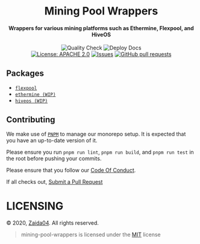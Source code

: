<div align="center">
<h1>Mining Pool Wrappers</h1>
  <h4>
    Wrappers for various mining platforms such as Ethermine, Flexpool, and HiveOS
  </h4>
 
  <p>
      <img src="https://github.com/zaida04/mining-pool-wrappers/actions/workflows/quality.yml/badge.svg" alt="Quality Check">
      <img src="https://github.com/zaida04/mining-pool-wrappers/actions/workflows/docs.yml/badge.svg" alt="Deploy Docs"><br>
      <a href="https://github.com/zaida04/mining-pool-wrappers/blob/main/LICENSE"><img src="https://img.shields.io/badge/License-Apache%202.0-yellow.svg" alt="License: APACHE 2.0"></a>
      <a href="https://github.com/zaida04/mining-pool-wrappers/issues"><img src="https://img.shields.io/github/issues-raw/zaida04/mining-pool-wrappers.svg?maxAge=25000" alt="Issues"></a>
      <a href="https://github.com/zaida04/mining-pool-wrappers/pulls"><img src="https://img.shields.io/github/issues-pr/zaida04/mining-pool-wrappers.svg?style=flat" alt="GitHub pull requests"></a><br>
  </p>

</div>

## Packages
- [`flexpool`](https://github.com/zaida04/mining-pool-wrappers/tree/dev/packages/flexpool)
- [`ethermine (WIP)`](https://github.com/zaida04/mining-pool-wrappers/tree/dev/packages/ethermine)
- [`hiveos (WIP)`](https://github.com/zaida04/mining-pool-wrappers/tree/dev/packages/hiveos) 

## Contributing
We make use of [`PNPM`](https://pnpm.js.org/) to manage our monorepo setup. It is expected that you have an up-to-date 
version of it.   

Please ensure you run `pnpm run lint`, `pnpm run build`, and `pnpm run test` in the root before pushing your commits.

Please ensure that you follow our [Code Of Conduct](https://github.com/zaida04/mining-pool-wrappers/blob/master/.github/CODE_OF_CONDUCT.md).  

If all checks out, [Submit a Pull Request](https://github.com/zaida04/mining-pool-wrappers/compare)  

# LICENSING

© 2020, [Zaida04](https://github.com/zaida04). All rights reserved.
> mining-pool-wrappers is licensed under the [MIT](https://github.com/zaida04/mining-pool-wrappers/blob/master/LICENSE) license
